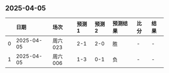 

## 2025-04-05

|    | 日期         | 场次    | 预测1   | 预测2   | 预测结果   | 比分   | 结果   |
|---:|:-----------|:------|:------|:------|:-------|:-----|:-----|
|  0 | 2025-04-05 | 周六023 | 2-1   | 2-0   | 胜      | -    | -    |
|  1 | 2025-04-05 | 周六006 | 1-3   | 0-1   | 负      | -    | -    |

